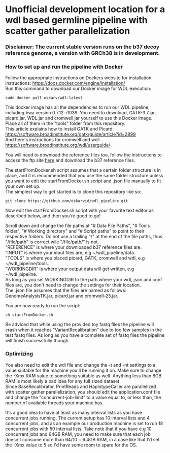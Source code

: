 # Unofficial development location for a wdl based germline pipeline with scatter gather parallelization

### Disclaimer: The current stable version runs on the b37 decoy reference genome, a version with GRCh38 is in development.

### How to set up and run the pipeline with Docker  
Follow the appropriate instructions on Dockers website for installation instructions: https://docs.docker.com/engine/installation/  
Run this command to download our Docker image for WDL execution:  
```
sudo docker pull oskarv/wdl:latest
```
This docker image has all the dependencies to run our WDL pipeline, including bwa version 0.7.12-r1039. You need to download, GATK-3.7.jar, picard.jar, WDL.jar and cromwell.jar yourself to use this Docker image. Place all of them in the "tools" folder from this repository.  
This article explains how to install GATK and Picard: https://software.broadinstitute.org/gatk/guide/article?id=2899  
And here's instructions for cromwell and wdl: https://software.broadinstitute.org/wdl/userguide/  

You will need to download the reference files too, follow the instructions to access the ftp site [here](https://software.broadinstitute.org/gatk/download/bundle) and download the b37 reference files.

The startFromDocker.sh script assumes that a certain folder structure is in place, and it is recommended that you use the same folder structure unless you want to edit the startFromDocker.sh script and .json file manually to fit your own set up.  
The simplest way to get started is to clone this repository like so:
```
git clone https://github.com/oskarvid/wdl_pipeline.git
```
Now edit the startFromDocker.sh script with your favorite text editor as described below, and then you're good to go!  

Scroll down and change the file paths at "# Data File Paths", "# Tools folder", "# Working directory" and "# Script paths" to point to their respective folders. Do not use a trailing "/" at the end of the file paths, thus "/file/path" is correct wile "/file/path/" is not.  
"REFERENCE" is where your downloaded b37 reference files are.  
"INPUT" is where your input files are, e.g ~/wdl_pipeline/data.  
"TOOLS" is where you placed picard, GATK, cromwell and wdl, e.g ~/wdl_pipeline/tools.  
"WORKINGDIR" is where your output data will get written, e.g ~/wdl_pipeline.  
As long as you set WORKINGDIR to the path where your wdl, json and conf files are, you don't need to change the settings for their location.  
The .json file assumes that the files are named as follows: GenomeAnalysisTK.jar, picard.jar and cromwell-25.jar.  

You are now ready to run the script:  
```
sh startFromDocker.sh
```
Be adviced that while using the provided toy fastq files the pipeline will crash when it reaches "VariantRecalibration" due to too few samples in the test fastq files. As long as you have a complete set of fastq files the pipeline will finish successfully though.  

### Optimizing  
You also need to edit the wdl file and change the -t and -nt settings to a value suitable for the machine you'll be running it on. Make sure to change the -Xmx RAM value to something suitable as well. Anything less than 8GB RAM is most likely a bad idea for any full sized dataset.  
Since BaseRecalibrator, PrintReads and HaplotypeCaller are parallelized with scatter gather parallelization, you should edit the application.conf file and change the "concurrent-job-limit" to a value equal to, or less than, the number of available threads your machine has. 

It's a good idea to have at least as many interval lists as you have concurrent jobs running. The current setup has 10 interval lists and 4 concurrent jobs, and as an example our production machine is set to run 18 concurrent jobs with 50 interval lists. Take note that if you have e.g 10 concurrent jobs and 64GB RAM, you need to make sure that each job doesn't consume more than 64/10 = 6.4GB RAM, in a case like that I'd set the -Xmx value to 5 so I'd have some room to spare for the OS. 